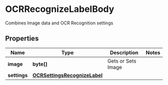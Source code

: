 

# OCRRecognizeLabelBody

Combines Image data and OCR Recognition settings

## Properties

| Name | Type | Description | Notes |
|------------ | ------------- | ------------- | -------------|
|**image** | **byte[]** | Gets or Sets Image |  |
|**settings** | [**OCRSettingsRecognizeLabel**](OCRSettingsRecognizeLabel.md) |  |  |



